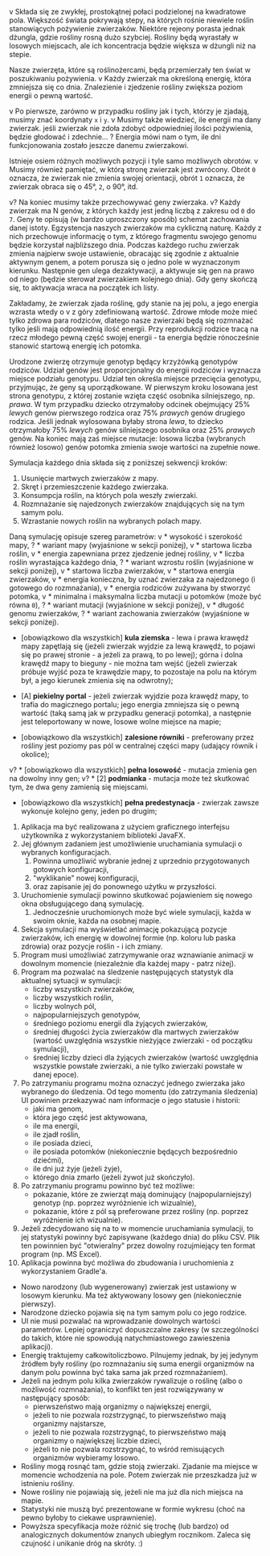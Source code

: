 v Składa się ze zwykłej, prostokątnej połaci podzielonej na kwadratowe pola.
 Większość świata pokrywają stepy, na których rośnie niewiele roślin stanowiących pożywienie zwierzaków.
 Niektóre rejeony porasta jednak dżungla, gdzie rośliny rosną dużo szybciej.
 Rośliny będą wyrastały w losowych miejscach, ale ich koncentracja będzie większa w dżungli niż na stepie.
 
 Nasze zwierzęta, które są roślinożercami, będą przemierzały ten świat w poszukiwaniu pożywienia.
v Każdy zwierzak ma określoną energię,
 która zmniejsza się co dnia.
 Znalezienie i zjedzenie rośliny zwiększa poziom energii o pewną wartość.
 
v Po pierwsze, zarówno w przypadku rośliny jak i tych, którzy je zjadają, musimy znać koordynaty `x` i `y`.
v Musimy także wiedzieć, ile energii ma dany zwierzak.
 jeśli zwierzak nie zdoła zdobyć odpowiedniej ilości pożywienia, będzie głodować i zdechnie...
? Energia mówi nam o tym, ile dni funkcjonowania zostało jeszcze danemu zwierzakowi.
 
 Istnieje osiem różnych możliwych pozycji i tyle samo możliwych obrotów.
v Musimy również pamiętać, w którą stronę zwierzak jest zwrócony.
 Obrót `0` oznacza, że zwierzak nie zmienia swojej orientacji, obrót `1` oznacza, że zwierzak obraca się o 45°, `2`, o 90°, itd.
 
v? Na koniec musimy także przechowywać geny zwierzaka.
v? Każdy zwierzak ma N genów, z których każdy jest jedną liczbą z zakresu od `0` do `7`.
 Geny te opisują (w bardzo uproszczony sposób) schemat zachowania danej istoty.
 Egzystencja naszych zwierzaków ma cykliczną naturę.
 Każdy z nich przechowuje informację o tym, z którego fragmentu swojego genomu będzie korzystał najbliższego dnia.
 Podczas każdego ruchu zwierzak zmienia najpierw swoje ustawienie, obracając się zgodnie z aktualnie aktywnym genem, a potem porusza się o jedno pole w wyznaczonym kierunku.
 Następnie gen ulega dezaktywacji, a aktywuje się gen na prawo od niego (będzie sterował zwierzakiem kolejnego dnia).
 Gdy geny skończą się, to aktywacja wraca na początek ich listy.
 
 Zakładamy, że zwierzak zjada roślinę, gdy stanie na jej polu,
 a jego energia wzrasta wtedy o
v z góry zdefiniowaną wartość.
 Zdrowe młode może mieć tylko zdrowa para rodziców, dlatego nasze zwierzaki będą się rozmnażać tylko jeśli mają odpowiednią ilość energii.
 Przy reprodukcji rodzice tracą na rzecz młodego pewną część swojej energii - ta energia będzie rónocześnie stanowić startową energię ich potomka.
 
 Urodzone zwierzę otrzymuje genotyp będący krzyżówką genotypów rodziców.
 Udział genów jest proporcjonalny do energii rodziców i wyznacza miejsce podziału genotypu.
 Udział ten określa miejsce przecięcia genotypu, przyjmując, że geny są uporządkowane.
 W pierwszym kroku losowana jest strona genotypu, z której zostanie wzięta część osobnika silniejszego, np. *prawa*.
 W tym przypadku dziecko otrzymałoby odcinek obejmujący 25% *lewych* genów pierwszego rodzica oraz 75% *prawych* genów drugiego rodzica.
 Jeśli jednak wylosowana byłaby strona *lewa*, to dziecko otrzymałoby 75% *lewych* genów silniejszego osobnika oraz 25% *prawych* genów.
 Na koniec mają zaś miejsce mutacje: losowa liczba (wybranych również losowo) genów potomka zmienia swoje wartości na zupełnie nowe.
 
 Symulacja każdego dnia składa się z poniższej sekwencji kroków:
 1. Usunięcie martwych zwierzaków z mapy.
 2. Skręt i przemieszczenie każdego zwierzaka.
 3. Konsumpcja roślin, na których pola weszły zwierzaki.
 4. Rozmnażanie się najedzonych zwierzaków znajdujących się na tym samym polu.
 5. Wzrastanie nowych roślin na wybranych polach mapy.
 
 Daną symulację opisuje szereg parametrów:
v * wysokość i szerokość mapy,
? * wariant mapy (wyjaśnione w sekcji poniżej),
v * startowa liczba roślin,
v * energia zapewniana przez zjedzenie jednej rośliny,
v * liczba roślin wyrastająca każdego dnia,
? * wariant wzrostu roślin (wyjaśnione w sekcji poniżej),
v * startowa liczba zwierzaków,
v * startowa energia zwierzaków,
v * energia konieczna, by uznać zwierzaka za najedzonego (i gotowego do rozmnażania),
v * energia rodziców zużywana by stworzyć potomka,
v * minimalna i maksymalna liczba mutacji u potomków (może być równa `0`),
? * wariant mutacji (wyjaśnione w sekcji poniżej),
v * długość genomu zwierzaków,
? * wariant zachowania zwierzaków (wyjaśnione w sekcji poniżej).
 
 * [obowiązkowo dla wszystkich] **kula ziemska** - lewa i prawa krawędź mapy zapętlają się (jeżeli zwierzak wyjdzie za lewą krawędź, to pojawi się po prawej stronie - a jeżeli za prawą, to po lewej);
     górna i dolna krawędź mapy to bieguny - nie można tam wejść (jeżeli zwierzak próbuje wyjść poza te krawędzie mapy, to pozostaje na polu na którym był, a jego kierunek zmienia się na odwrotny);
 * [A] **piekielny portal** - jeżeli zwierzak wyjdzie poza krawędź mapy, to trafia do magicznego portalu;
 jego energia zmniejsza się o pewną wartość (taką samą jak w przypadku generacji potomka),
 a następnie jest teleportowany w nowe, losowe wolne miejsce na mapie;

 * [obowiązkowo dla wszystkich] **zalesione równiki** - preferowany przez rośliny jest poziomy pas pól w centralnej części mapy (udający równik i okolice);
 
v? * [obowiązkowo dla wszystkich] **pełna losowość** - mutacja zmienia gen na dowolny inny gen;
v? * [2] **podmianka** - mutacja może też skutkować tym, że dwa geny zamienią się miejscami.

 * [obowiązkowo dla wszystkich] **pełna predestynacja** - zwierzak zawsze wykonuje kolejno geny, jeden po drugim;
 
 1. Aplikacja ma być realizowana z użyciem graficznego interfejsu użytkownika z wykorzystaniem biblioteki JavaFX.
 2. Jej głównym zadaniem jest umożliwienie uruchamiania symulacji o wybranych konfiguracjach.
    1. Powinna umożliwić wybranie jednej z uprzednio przygotowanych gotowych konfiguracji,
    1. "wyklikanie" nowej konfiguracji,
    1. oraz zapisanie jej do ponownego użytku w przyszłości.
 3. Uruchomienie symulacji powinno skutkować pojawieniem się nowego okna obsługującego daną symulację.
    1. Jednocześnie uruchomionych może być wiele symulacji, każda w swoim oknie, każda na osobnej mapie.
 4. Sekcja symulacji ma wyświetlać animację pokazującą pozycje zwierzaków, ich energię w dowolnej formie (np. koloru lub paska zdrowia) oraz pozycje roślin - i ich zmiany.
 5. Program musi umożliwiać zatrzymywanie oraz wznawianie animacji w dowolnym momencie (niezależnie dla każdej mapy - patrz niżej).
 6. Program ma pozwalać na śledzenie następujących statystyk dla aktualnej sytuacji w symulacji:
    * liczby wszystkich zwierzaków,
    * liczby wszystkich roślin,
    * liczby wolnych pól,
    * najpopularniejszych genotypów,
    * średniego poziomu energii dla żyjących zwierzaków,
    * średniej długości życia zwierzaków dla martwych zwierzaków (wartość uwzględnia wszystkie nieżyjące zwierzaki - od początku symulacji),
    * średniej liczby dzieci dla żyjących zwierzaków (wartość uwzględnia wszystkie powstałe zwierzaki, a nie tylko zwierzaki powstałe w danej epoce).
 7. Po zatrzymaniu programu można oznaczyć jednego zwierzaka jako wybranego do śledzenia. Od tego momentu (do zatrzymania śledzenia) UI powinien przekazywać nam informacje o jego statusie i historii:
    * jaki ma genom,
    * która jego część jest aktywowana,
    * ile ma energii,
    * ile zjadł roślin,
    * ile posiada dzieci,
    * ile posiada potomków (niekoniecznie będących bezpośrednio dziećmi),
    * ile dni już żyje (jeżeli żyje),
    * którego dnia zmarło (jeżeli żywot już skończyło).
 8. Po zatrzymaniu programu powinno być też możliwe:
    * pokazanie, które ze zwierząt mają dominujący (najpopularniejszy) genotyp (np. poprzez wyróżnienie ich wizualnie),
    * pokazanie, które z pól są preferowane przez rośliny (np. poprzez wyróżnienie ich wizualnie).
 9. Jeżeli zdecydowano się na to w momencie uruchamiania symulacji, to jej statystyki powinny być zapisywane (każdego dnia) do pliku CSV. Plik ten powinnien być "otwieralny" przez dowolny rozujmiejący ten format program (np. MS Excel). 
 10. Aplikacja powinna być możliwa do zbudowania i uruchomienia z wykorzystaniem Gradle'a.
 
 * Nowo narodzony (lub wygenerowany) zwierzak jest ustawiony w losowym kierunku. Ma też aktywowany losowy gen (niekoniecznie pierwszy).
 * Narodzone dziecko pojawia się na tym samym polu co jego rodzice.
 * UI nie musi pozwalać na wprowadzanie dowolnych wartości parametrów. Lepiej ograniczyć dopuszczalne zakresy (w szczególności do takich, które nie spowodują natychmiastowego zawieszenia aplikacji).
 * Energię traktujemy całkowitoliczbowo. Pilnujemy jednak, by jej jedynym źródłem były rośliny (po rozmnażaniu się suma energii organizmów na danym polu powinna być taka sama jak przed rozmnażaniem).
 * Jeżeli na jednym polu kilka zwierzaków rywalizuje o roślinę (albo o możliwość rozmnażania), to konflikt ten jest rozwiązywany w następujący sposób:
   - pierwszeństwo mają organizmy o największej energii,
   - jeżeli to nie pozwala rozstrzygnąć, to pierwszeństwo mają organizmy najstarsze,
   - jeżeli to nie pozwala rozstrzygnąć, to pierwszeństwo mają organizmy o największej liczbie dzieci,
   - jeżeli to nie pozwala rozstrzygnąć, to wśród remisujących organizmów wybieramy losowo.
 * Rośliny mogą rosnąć tam, gdzie stoją zwierzaki. Zjadanie ma miejsce w momencie wchodzenia na pole. Potem zwierzak nie przeszkadza już w istnieniu rośliny.
 * Nowe rośliny nie pojawiają się, jeżeli nie ma już dla nich miejsca na mapie.
 * Statystyki nie muszą być prezentowane w formie wykresu (choć na pewno byłoby to ciekawe usprawnienie).
 * Powyższa specyfikacja może różnić się trochę (lub bardzo) od analogicznych dokumentów znanych ubiegłym rocznikom. Zaleca się czujność i unikanie dróg na skróty. :)
